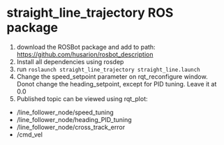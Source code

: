 # straight_line_trajectory ROS package

1) download the ROSBot package and add to path: https://github.com/husarion/rosbot_description
2) Install all dependencies using rosdep
3) run ``` roslaunch straight_line_trajectory straight_line.launch ```
4) Change the speed_setpoint parameter on rqt_reconfigure window. Donot change the heading_setpoint, except for PID tuning. Leave it at 0.0
5) Published topic can be viewed using rqt_plot:
 - /line_follower_node/speed_tuning 
 - /line_follower_node/heading_PID_tuning
 - /line_follower_node/cross_track_error
 - /cmd_vel
  
